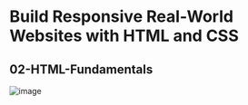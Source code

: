 # Build Responsive Real-World Websites with HTML and CSS
## 02-HTML-Fundamentals


![image](https://user-images.githubusercontent.com/79535348/177020194-4391e98f-c58e-4ab6-b444-ad49fb3d91fa.png)
